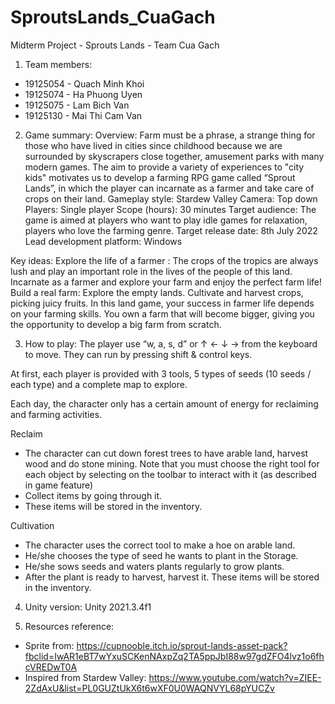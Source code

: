 # SproutsLands_CuaGach
Midterm Project - Sprouts Lands - Team Cua Gach

1. Team members:
- 19125054 - Quach Minh Khoi
- 19125074 - Ha Phuong Uyen
- 19125075 - Lam Bich Van
- 19125130 - Mai Thi Cam Van

2. Game summary:
Overview:
Farm must be a phrase, a strange thing for those who have lived in cities since childhood because we are surrounded by skyscrapers close together, amusement parks with many modern games. The aim to provide a variety of experiences to "city kids" motivates us to develop a farming RPG game called “Sprout Lands”, in which the player can incarnate as a farmer and take care of crops on their land. 
Gameplay style: Stardew Valley
Camera: Top down 
Players: Single player 
Scope (hours): 30 minutes 
Target audience: The game is aimed at players who want to play idle games for relaxation, players who love the farming genre. 
Target release date: 8th July 2022 
Lead development platform: Windows

Key ideas:
Explore the life of a farmer : The crops of the tropics are always lush and play an important role in the lives of the people of this land. Incarnate as a farmer and explore your farm and enjoy the perfect farm life! 
Build a real farm: Explore the empty lands. Cultivate and harvest crops, picking juicy fruits. In this land game, your success in farmer life depends on your farming skills. 
You own a farm that will become bigger, giving you the opportunity to develop a big farm from scratch.

3. How to play:
The player use “w, a, s, d” or ↑ ← ↓ → from the keyboard to move. They can run by pressing shift & control keys.

At first, each player is provided with 3 tools, 5 types of seeds (10 seeds / each type) and a complete map to explore.

Each day, the character only has a certain amount of energy for reclaiming and farming activities.

Reclaim
- The character can cut down forest trees to have arable land, harvest wood and do stone mining. Note that you must choose the right tool for each object by selecting on the toolbar to interact with it (as described in game feature)
- Collect items by going through it.
- These items will be stored in the inventory.

Cultivation
- The character uses the correct tool to make a hoe on arable land.
- He/she chooses the type of seed he wants to plant in the Storage.
- He/she sows seeds and waters plants regularly to grow plants.
- After the plant is ready to harvest, harvest it. These items will be stored in the inventory.
 

4. Unity version: Unity 2021.3.4f1

5. Resources reference:
- Sprite from: https://cupnooble.itch.io/sprout-lands-asset-pack?fbclid=IwAR1eBT7wYxuSCKenNAxpZq2TA5ppJbI88w97gdZFO4lvz1o6fhcVREDwT0A
- Inspired from Stardew Valley: https://www.youtube.com/watch?v=ZIEE-2ZdAxU&list=PL0GUZtUkX6t6wXF0U0WAQNVYL68pYUCZv

